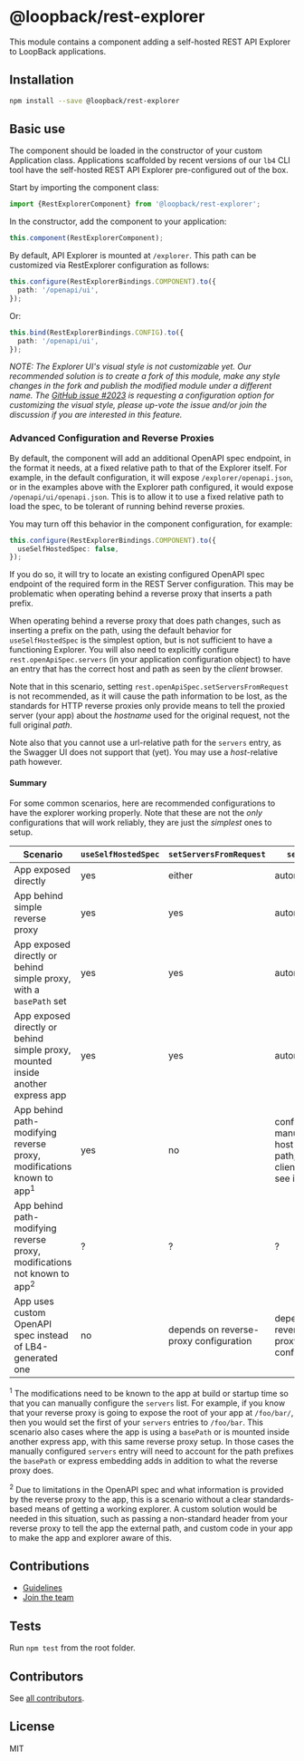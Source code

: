 # @loopback/rest-explorer

This module contains a component adding a self-hosted REST API Explorer to
LoopBack applications.

## Installation

```sh
npm install --save @loopback/rest-explorer
```

## Basic use

The component should be loaded in the constructor of your custom Application
class. Applications scaffolded by recent versions of our `lb4` CLI tool have the
self-hosted REST API Explorer pre-configured out of the box.

Start by importing the component class:

```ts
import {RestExplorerComponent} from '@loopback/rest-explorer';
```

In the constructor, add the component to your application:

```ts
this.component(RestExplorerComponent);
```

By default, API Explorer is mounted at `/explorer`. This path can be customized
via RestExplorer configuration as follows:

```ts
this.configure(RestExplorerBindings.COMPONENT).to({
  path: '/openapi/ui',
});
```

Or:

```ts
this.bind(RestExplorerBindings.CONFIG).to({
  path: '/openapi/ui',
});
```

_NOTE: The Explorer UI's visual style is not customizable yet. Our recommended
solution is to create a fork of this module, make any style changes in the fork
and publish the modified module under a different name. The
[GitHub issue #2023](https://github.com/strongloop/loopback-next/issues/2023) is
requesting a configuration option for customizing the visual style, please
up-vote the issue and/or join the discussion if you are interested in this
feature._

### Advanced Configuration and Reverse Proxies

By default, the component will add an additional OpenAPI spec endpoint, in the
format it needs, at a fixed relative path to that of the Explorer itself. For
example, in the default configuration, it will expose `/explorer/openapi.json`,
or in the examples above with the Explorer path configured, it would expose
`/openapi/ui/openapi.json`. This is to allow it to use a fixed relative path to
load the spec, to be tolerant of running behind reverse proxies.

You may turn off this behavior in the component configuration, for example:

```ts
this.configure(RestExplorerBindings.COMPONENT).to({
  useSelfHostedSpec: false,
});
```

If you do so, it will try to locate an existing configured OpenAPI spec endpoint
of the required form in the REST Server configuration. This may be problematic
when operating behind a reverse proxy that inserts a path prefix.

When operating behind a reverse proxy that does path changes, such as inserting
a prefix on the path, using the default behavior for `useSelfHostedSpec` is the
simplest option, but is not sufficient to have a functioning Explorer. You will
also need to explicitly configure `rest.openApiSpec.servers` (in your
application configuration object) to have an entry that has the correct host and
path as seen by the _client_ browser.

Note that in this scenario, setting `rest.openApiSpec.setServersFromRequest` is
not recommended, as it will cause the path information to be lost, as the
standards for HTTP reverse proxies only provide means to tell the proxied server
(your app) about the _hostname_ used for the original request, not the full
original _path_.

Note also that you cannot use a url-relative path for the `servers` entry, as
the Swagger UI does not support that (yet). You may use a _host_-relative path
however.

#### Summary

For some common scenarios, here are recommended configurations to have the
explorer working properly. Note that these are not the _only_ configurations
that will work reliably, they are just the _simplest_ ones to setup.

| Scenario                                                                            | `useSelfHostedSpec` | `setServersFromRequest`                | `servers`                                                        |
| ----------------------------------------------------------------------------------- | ------------------- | -------------------------------------- | ---------------------------------------------------------------- |
| App exposed directly                                                                | yes                 | either                                 | automatic                                                        |
| App behind simple reverse proxy                                                     | yes                 | yes                                    | automatic                                                        |
| App exposed directly or behind simple proxy, with a `basePath` set                  | yes                 | yes                                    | automatic                                                        |
| App exposed directly or behind simple proxy, mounted inside another express app     | yes                 | yes                                    | automatic                                                        |
| App behind path-modifying reverse proxy, modifications known to app<sup>1</sup>     | yes                 | no                                     | configure manually as host-relative path, as clients will see it |
| App behind path-modifying reverse proxy, modifications not known to app<sup>2</sup> | ?                   | ?                                      | ?                                                                |
| App uses custom OpenAPI spec instead of LB4-generated one                           | no                  | depends on reverse-proxy configuration | depends on reverse-proxy configuration                           |

<sup>1</sup> The modifications need to be known to the app at build or startup
time so that you can manually configure the `servers` list. For example, if you
know that your reverse proxy is going to expose the root of your app at
`/foo/bar/`, then you would set the first of your `servers` entries to
`/foo/bar`. This scenario also cases where the app is using a `basePath` or is
mounted inside another express app, with this same reverse proxy setup. In those
cases the manually configured `servers` entry will need to account for the path
prefixes the `basePath` or express embedding adds in addition to what the
reverse proxy does.

<sup>2</sup> Due to limitations in the OpenAPI spec and what information is
provided by the reverse proxy to the app, this is a scenario without a clear
standards-based means of getting a working explorer. A custom solution would be
needed in this situation, such as passing a non-standard header from your
reverse proxy to tell the app the external path, and custom code in your app to
make the app and explorer aware of this.

## Contributions

- [Guidelines](https://github.com/strongloop/loopback-next/blob/master/docs/CONTRIBUTING.md)
- [Join the team](https://github.com/strongloop/loopback-next/issues/110)

## Tests

Run `npm test` from the root folder.

## Contributors

See
[all contributors](https://github.com/strongloop/loopback-next/graphs/contributors).

## License

MIT
